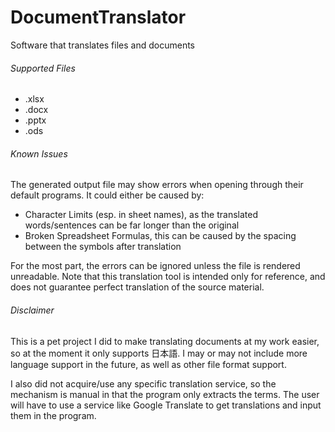 # DocumentTranslator
Software that translates files and documents

###### Supported Files
- .xlsx
- .docx
- .pptx
- .ods

###### Known Issues
The generated output file may show errors when opening through their default programs. It could either be caused by:
- Character Limits (esp. in sheet names), as the translated words/sentences can be far longer than the original
- Broken Spreadsheet Formulas, this can be caused by the spacing between the symbols after translation

For the most part, the errors can be ignored unless the file is rendered unreadable. Note that this translation tool is intended only for reference, and does not guarantee perfect translation of the source material.

###### Disclaimer
This is a pet project I did to make translating documents at my work easier, so at the moment it only supports 日本語. I may or may not include more language support in the future, as well as other file format support.

I also did not acquire/use any specific translation service, so the mechanism is manual in that the program only extracts the terms. The user will have to use a service like Google Translate to get translations and input them in the program.
